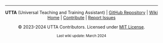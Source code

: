 ---

<div align="center">
  <p><strong>UTTA</strong> (Universal Teaching and Training Assistant) | 
  <a href="https://github.com/UVU-AI-Innovate/UTTA">GitHub Repository</a> | 
  <a href="Home">Wiki Home</a> | 
  <a href="Contributing">Contribute</a> | 
  <a href="https://github.com/UVU-AI-Innovate/UTTA/issues">Report Issues</a></p>
  
  <p>© 2023-2024 UTTA Contributors. Licensed under <a href="https://github.com/UVU-AI-Innovate/UTTA/blob/main/LICENSE">MIT License</a>.</p>
  
  <p><small>Last wiki update: March 2024</small></p>
</div> 